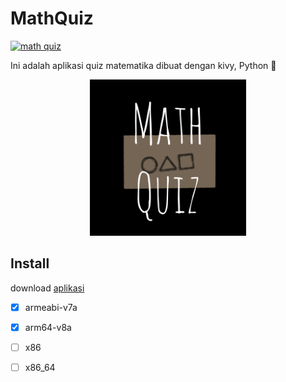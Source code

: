 # MathQuiz

[![math quiz](https://img.shields.io/github/v/release/ikbal-hanafi/MathQuiz?include_prereleases)](https://github.com/ikbal-hanafi/MathQuiz/releases)

Ini adalah aplikasi quiz matematika dibuat dengan kivy, Python 🐍

<center>
  <img alt="MathQuiz" src="logo.jpg" width="250" height="250"></img>
</center>

## Install
download [aplikasi](https://github.com/ikbal-hanafi/MathQuiz/releases)
- [X] armeabi-v7a
- [X] arm64-v8a
- [ ] x86
- [ ] x86_64


